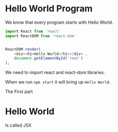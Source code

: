 # Hello World Program

We know that every program starts with Hello World.

```js
import React from 'react'
import ReactDOM from 'react-dom'


ReactDOM.render(
    <div><h1>Hello World</h1></div> ,
    document.getElementById('root')
);
```

We need to import react and react-dom libraries.

When we run `npm start` it will bring up `Hello World`.

The First part
     <div> 
        <h1> Hello World </h1> 
    </div>
    
Is called JSX